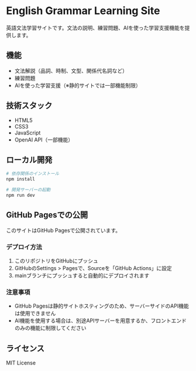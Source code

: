 # English Grammar Learning Site

英語文法学習サイトです。文法の説明、練習問題、AIを使った学習支援機能を提供します。

## 機能

- 文法解説（品詞、時制、文型、関係代名詞など）
- 練習問題
- AIを使った学習支援（※静的サイトでは一部機能制限）

## 技術スタック

- HTML5
- CSS3
- JavaScript
- OpenAI API（一部機能）

## ローカル開発

```bash
# 依存関係のインストール
npm install

# 開発サーバーの起動
npm run dev
```

## GitHub Pagesでの公開

このサイトはGitHub Pagesで公開されています。

### デプロイ方法

1. このリポジトリをGitHubにプッシュ
2. GitHubのSettings > Pagesで、Sourceを「GitHub Actions」に設定
3. mainブランチにプッシュすると自動的にデプロイされます

### 注意事項

- GitHub Pagesは静的サイトホスティングのため、サーバーサイドのAPI機能は使用できません
- AI機能を使用する場合は、別途APIサーバーを用意するか、フロントエンドのみの機能に制限してください

## ライセンス

MIT License 
